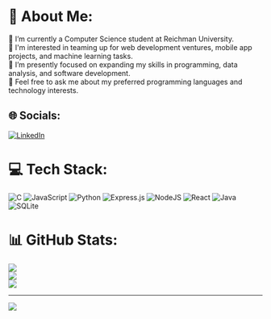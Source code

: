 # 💫 About Me:
🔭 I’m currently a Computer Science student at Reichman University.<br>👯 I'm interested in teaming up for web development ventures, mobile app projects, and machine learning tasks.<br>🌱 I’m presently focused on expanding my skills in programming, data analysis, and software development.<br>💬 Feel free to ask me about my preferred programming languages and technology interests.


## 🌐 Socials:
[![LinkedIn](https://img.shields.io/badge/LinkedIn-%230077B5.svg?logo=linkedin&logoColor=white)](https://linkedin.com/in/jeremy-zanna) 

# 💻 Tech Stack:
![C](https://img.shields.io/badge/c-%2300599C.svg?style=for-the-badge&logo=c&logoColor=white) ![JavaScript](https://img.shields.io/badge/javascript-%23323330.svg?style=for-the-badge&logo=javascript&logoColor=%23F7DF1E) ![Python](https://img.shields.io/badge/python-3670A0?style=for-the-badge&logo=python&logoColor=ffdd54) ![Express.js](https://img.shields.io/badge/express.js-%23404d59.svg?style=for-the-badge&logo=express&logoColor=%2361DAFB) ![NodeJS](https://img.shields.io/badge/node.js-6DA55F?style=for-the-badge&logo=node.js&logoColor=white) ![React](https://img.shields.io/badge/react-%2320232a.svg?style=for-the-badge&logo=react&logoColor=%2361DAFB) ![Java](https://img.shields.io/badge/java-%23ED8B00.svg?style=for-the-badge&logo=java&logoColor=white) ![SQLite](https://img.shields.io/badge/sqlite-%2307405e.svg?style=for-the-badge&logo=sqlite&logoColor=white)
# 📊 GitHub Stats:
![](https://github-readme-stats.vercel.app/api?username=jeremzan&theme=dark&hide_border=false&include_all_commits=false&count_private=false)<br/>
![](https://github-readme-streak-stats.herokuapp.com/?user=jeremzan&theme=dark&hide_border=false)<br/>
![](https://github-readme-stats.vercel.app/api/top-langs/?username=jeremzan&theme=dark&hide_border=false&include_all_commits=false&count_private=false&layout=compact)

---
[![](https://visitcount.itsvg.in/api?id=jeremzan&icon=0&color=0)](https://visitcount.itsvg.in)

<!-- Proudly created with GPRM ( https://gprm.itsvg.in ) -->
